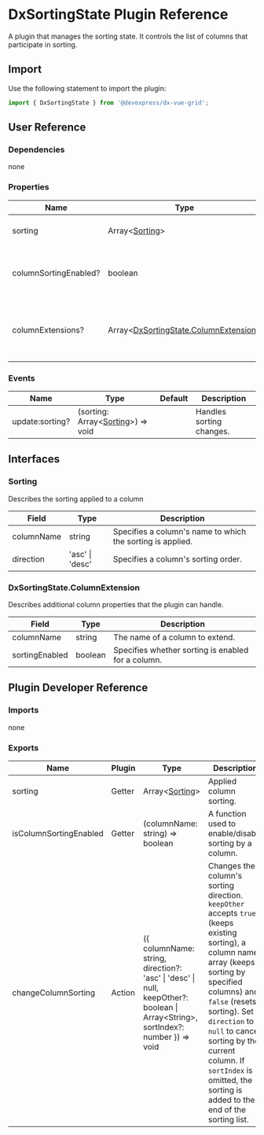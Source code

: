 # DxSortingState Plugin Reference

A plugin that manages the sorting state. It controls the list of columns that participate in sorting.

## Import

Use the following statement to import the plugin:

```js
import { DxSortingState } from '@devexpress/dx-vue-grid';
```

## User Reference

### Dependencies

none

### Properties

Name | Type | Default | Description
-----|------|---------|------------
sorting | Array&lt;[Sorting](#sorting)&gt; | | Specifies the applied sorting.
columnSortingEnabled? | boolean | true | Specifies whether sorting is enabled for all columns.
columnExtensions? | Array&lt;[DxSortingState.ColumnExtension](#dxsortingstatecolumnextension)&gt; | | Additional column properties that the plugin can handle.

### Events

Name | Type | Default | Description
-----|------|---------|------------
update:sorting? | (sorting: Array&lt;[Sorting](#sorting)&gt;) => void | | Handles sorting changes.

## Interfaces

### Sorting

Describes the sorting applied to a column

Field | Type | Description
------|------|------------
columnName | string | Specifies a column's name to which the sorting is applied.
direction | 'asc' &#124; 'desc' | Specifies a column's sorting order.

### DxSortingState.ColumnExtension

Describes additional column properties that the plugin can handle.

Field | Type | Description
------|------|------------
columnName | string | The name of a column to extend.
sortingEnabled | boolean | Specifies whether sorting is enabled for a column.

## Plugin Developer Reference

### Imports

none

### Exports

Name | Plugin | Type | Description
-----|--------|------|------------
sorting | Getter | Array&lt;[Sorting](#sorting)&gt; | Applied column sorting.
isColumnSortingEnabled | Getter | (columnName: string) => boolean | A function used to enable/disable sorting by a column.
changeColumnSorting | Action | ({ columnName: string, direction?: 'asc' &#124; 'desc' &#124; null, keepOther?: boolean &#124; Array&lt;String&gt;, sortIndex?: number }) => void | Changes the column's sorting direction. `keepOther` accepts `true` (keeps existing sorting), a column name array (keeps sorting by specified columns) and `false` (resets sorting). Set `direction` to `null` to cancel sorting by the current column. If `sortIndex` is omitted, the sorting is added to the end of the sorting list.
